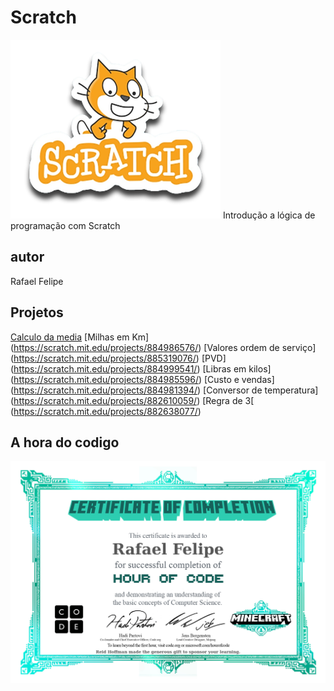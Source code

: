 # Scratch
![Scratch](https://github.com/rafaelfelipe7/Scratch/blob/main/scratch.png)
Introdução a lógica de programação com Scratch
## autor 
Rafael Felipe
## Projetos
[Calculo da media](https://scratch.mit.edu/projects/884973438/)
[Milhas em Km] (https://scratch.mit.edu/projects/884986576/)
[Valores ordem de serviço] (https://scratch.mit.edu/projects/885319076/)
[PVD] (https://scratch.mit.edu/projects/884999541/)
[Libras em kilos] (https://scratch.mit.edu/projects/884985596/)
[Custo e vendas] (https://scratch.mit.edu/projects/884981394/)
[Conversor de temperatura] (https://scratch.mit.edu/projects/882610059/)
[Regra de 3[ (https://scratch.mit.edu/projects/882638077/)

## A hora do codigo
![A hora do codigo](https://github.com/rafaelfelipe7/Scratch/blob/main/certificado.jpg)
